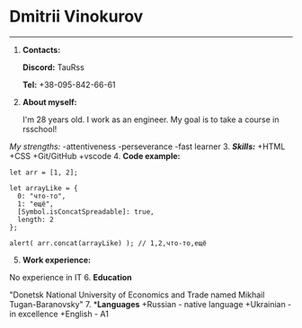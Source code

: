 # Dmitrii Vinokurov #
***********
1. **Contacts:**

    **Discord:** TauRss

    **Tel:** +38-095-842-66-61
2. **About myself:**

    I'm 28 years old. I work as an engineer. My goal is to take a course in rsschool!

*My strengths:*
    -attentiveness
    -perseverance
    -fast learner
3. ***Skills:***
    +HTML
    +CSS
    +Git/GitHub
    +vscode
4. **Code example:**
```
let arr = [1, 2];

let arrayLike = {
  0: "что-то",
  1: "ещё",
  [Symbol.isConcatSpreadable]: true,
  length: 2
};

alert( arr.concat(arrayLike) ); // 1,2,что-то,ещё
```
5. **Work experience:**

No experience in IT
6. **Education**
    
"Donetsk National University of Economics and Trade named Mikhail Tugan-Baranovsky"
7. ***Languages**
    +Russian - native language
    +Ukrainian - in excellence
    +English - А1
